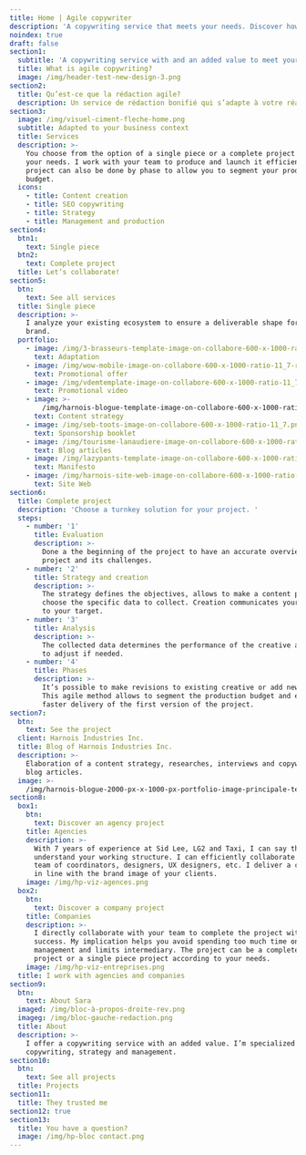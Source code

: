 ```yaml
---
title: Home | Agile copywriter
description: 'A copywriting service that meets your needs. Discover how I can help you. '
noindex: true
draft: false
section1:
  subtitle: 'A copywriting service with and an added value to meet your needs. '
  title: What is agile copywriting?
  image: /img/header-test-new-design-3.png
section2:
  title: Qu’est-ce que la rédaction agile?
  description: Un service de rédaction bonifié qui s’adapte à votre réalité.
section3:
  image: /img/visuel-ciment-fleche-home.png
  subtitle: Adapted to your business context
  title: Services
  description: >-
    You choose from the option of a single piece or a complete project based on
    your needs. I work with your team to produce and launch it efficiently. The
    project can also be done by phase to allow you to segment your production
    budget. 
  icons:
    - title: Content creation
    - title: SEO copywriting
    - title: Strategy
    - title: Management and production
section4:
  btn1:
    text: Single piece
  btn2:
    text: Complete project
  title: Let’s collaborate!
section5:
  btn:
    text: See all services
  title: Single piece
  description: >-
    I analyze your existing ecosystem to ensure a deliverable shape for your
    brand.
  portfolio:
    - image: /img/3-brasseurs-template-image-on-collabore-600-x-1000-ratio-11_7.png
      text: Adaptation
    - image: /img/wow-mobile-image-on-collabore-600-x-1000-ratio-11_7-rev2-1-.png
      text: Promotional offer
    - image: /img/vdemtemplate-image-on-collabore-600-x-1000-ratio-11_7-1-.png
      text: Promotional video
    - image: >-
        /img/harnois-blogue-template-image-on-collabore-600-x-1000-ratio-11_7.png
      text: Content strategy
    - image: /img/seb-toots-image-on-collabore-600-x-1000-ratio-11_7.png
      text: Sponsorship booklet
    - image: /img/tourisme-lanaudiere-image-on-collabore-600-x-1000-ratio-11_7.png
      text: Blog articles
    - image: /img/lazypants-template-image-on-collabore-600-x-1000-ratio-11_7-.png
      text: Manifesto
    - image: /img/harnois-site-web-image-on-collabore-600-x-1000-ratio-11_7-1-.png
      text: Site Web
section6:
  title: Complete project
  description: 'Choose a turnkey solution for your project. '
  steps:
    - number: '1'
      title: Evaluation
      description: >-
        Done a the beginning of the project to have an accurate overview of the
        project and its challenges.
    - number: '2'
      title: Strategy and creation
      description: >-
        The strategy defines the objectives, allows to make a content plan and
        choose the specific data to collect. Creation communicates your message
        to your target.
    - number: '3'
      title: Analysis
      description: >-
        The collected data determines the performance of the creative and allows
        to adjust if needed. 
    - number: '4'
      title: Phases
      description: >-
        It’s possible to make revisions to existing creative or add new content.
        This agile method allows to segment the production budget and ensures
        faster delivery of the first version of the project. 
section7:
  btn:
    text: See the project
  client: Harnois Industries Inc.
  title: Blog of Harnois Industries Inc.
  description: >-
    Elaboration of a content strategy, researches, interviews and copywriting of
    blog articles.
  image: >-
    /img/harnois-blogue-2000-px-x-1000-px-portfolio-image-principale-template.png
section8:
  box1:
    btn:
      text: Discover an agency project
    title: Agencies
    description: >-
      With 7 years of experience at Sid Lee, LG2 and Taxi, I can say that I
      understand your working structure. I can efficiently collaborate with your
      team of coordinators, designers, UX designers, etc. I deliver a creative
      in line with the brand image of your clients. 
    image: /img/hp-viz-agences.png
  box2:
    btn:
      text: Discover a company project
    title: Companies
    description: >-
      I directly collaborate with your team to complete the project with
      success. My implication helps you avoid spending too much time on internal
      management and limits intermediary. The project can be a complete agile
      project or a single piece project according to your needs. 
    image: /img/hp-viz-entreprises.png
  title: I work with agencies and companies
section9:
  btn:
    text: About Sara
  imaged: /img/bloc-à-propos-droite-rev.png
  imageg: /img/bloc-gauche-redaction.png
  title: About
  description: >-
    I offer a copywriting service with an added value. I’m specialized in
    copywriting, strategy and management. 
section10:
  btn:
    text: See all projects
  title: Projects
section11:
  title: They trusted me
section12: true
section13:
  title: You have a question?
  image: /img/hp-bloc contact.png
---
```


